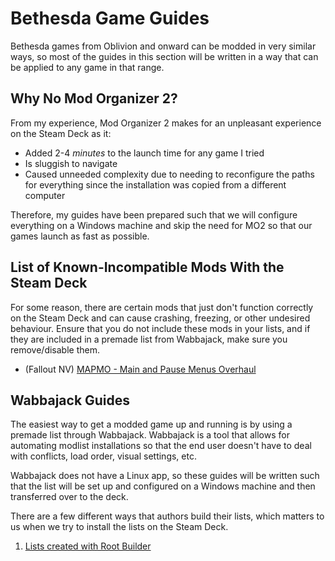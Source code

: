 # Bethesda Game Guides

Bethesda games from Oblivion and onward can be modded in very similar ways, so most of the guides in this section will be written in a way that can be applied to any game in that range.

## Why No Mod Organizer 2?

From my experience, Mod Organizer 2 makes for an unpleasant experience on the Steam Deck as it:

- Added 2-4 _minutes_ to the launch time for any game I tried
- Is sluggish to navigate
- Caused unneeded complexity due to needing to reconfigure the paths for everything since the installation was copied from a different computer

Therefore, my guides have been prepared such that we will configure everything on a Windows machine and skip the need for MO2 so that our games launch as fast as possible.

## List of Known-Incompatible Mods With the Steam Deck

For some reason, there are certain mods that just don't function correctly on the Steam Deck and can cause crashing, freezing, or other undesired behaviour. Ensure that you do not include these mods in your lists, and if they are included in a premade list from Wabbajack, make sure you remove/disable them.

- (Fallout NV) [MAPMO - Main and Pause Menus Overhaul](https://www.nexusmods.com/newvegas/mods/74365)

## Wabbajack Guides

The easiest way to get a modded game up and running is by using a premade list through Wabbajack. Wabbajack is a tool that allows for automating modlist installations so that the end user doesn't have to deal with conflicts, load order, visual settings, etc.

Wabbajack does not have a Linux app, so these guides will be written such that the list will be set up and configured on a Windows machine and then transferred over to the deck.

There are a few different ways that authors build their lists, which matters to us when we try to install the lists on the Steam Deck.

1. [Lists created with Root Builder](wabbajack-root-builder.md)
